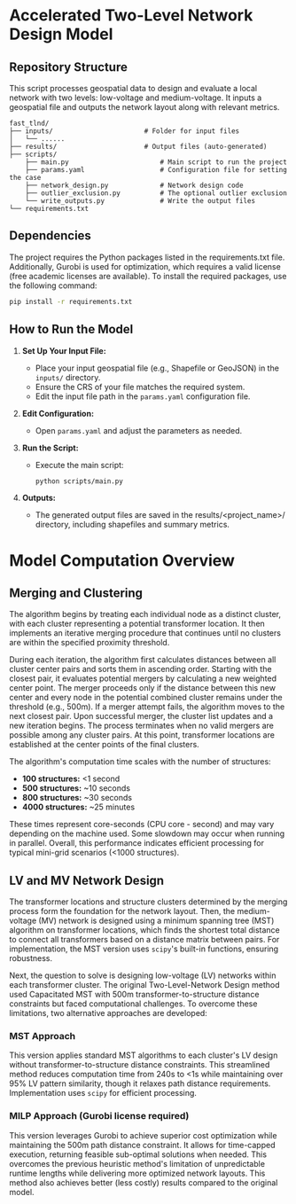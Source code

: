 # Accelerated Two-Level Network Design Model

## Repository Structure

This script processes geospatial data to design and evaluate a local network with two levels: low-voltage and medium-voltage. It inputs a geospatial file and outputs the network layout along with relevant metrics.

```
fast_tlnd/
├── inputs/                       # Folder for input files
│   └── ......                   
├── results/                      # Output files (auto-generated)
├── scripts/
    ├── main.py                       # Main script to run the project
    ├── params.yaml                   # Configuration file for setting the case
    ├── network_design.py             # Network design code
    ├── outlier_exclusion.py          # The optional outlier exclusion
    └── write_outputs.py              # Write the output files
└── requirements.txt 
```

## Dependencies

The project requires the Python packages listed in the requirements.txt file. Additionally, Gurobi is used for optimization, which requires a valid license (free academic licenses are available). To install the required packages, use the following command:
```bash
pip install -r requirements.txt
```

## How to Run the Model

1. **Set Up Your Input File:**
   - Place your input geospatial file (e.g., Shapefile or GeoJSON) in the `inputs/` directory.
   - Ensure the CRS of your file matches the required system.
   - Edit the input file path in the `params.yaml` configuration file.

2. **Edit Configuration:**
   - Open `params.yaml` and adjust the parameters as needed.

3. **Run the Script:**
   - Execute the main script:
     ```bash
     python scripts/main.py
     ```

4. **Outputs:**
   - The generated output files are saved in the results/<project_name>/ directory, including shapefiles and summary metrics.
  



# Model Computation Overview 

## Merging and Clustering

The algorithm begins by treating each individual node as a distinct cluster, with each cluster representing a potential transformer location. It then implements an iterative merging procedure that continues until no clusters are within the specified proximity threshold.

During each iteration, the algorithm first calculates distances between all cluster center pairs and sorts them in ascending order. Starting with the closest pair, it evaluates potential mergers by calculating a new weighted center point. The merger proceeds only if the distance between this new center and every node in the potential combined cluster remains under the threshold (e.g., 500m). If a merger attempt fails, the algorithm moves to the next closest pair. Upon successful merger, the cluster list updates and a new iteration begins. The process terminates when no valid mergers are possible among any cluster pairs. At this point, transformer locations are established at the center points of the final clusters.

The algorithm's computation time scales with the number of structures:

- **100 structures:** <1 second  
- **500 structures:** ~10 seconds  
- **800 structures:** ~30 seconds  
- **4000 structures:** ~25 minutes  

These times represent core-seconds (CPU core - second) and may vary depending on the machine used. Some slowdown may occur when running in parallel. Overall, this performance indicates efficient processing for typical mini-grid scenarios (<1000 structures).

## LV and MV Network Design

The transformer locations and structure clusters determined by the merging process form the foundation for the network layout. Then, the medium-voltage (MV) network is designed using a minimum spanning tree (MST) algorithm on transformer locations, which finds the shortest total distance to connect all transformers based on a distance matrix between pairs. For implementation, the MST version uses `scipy`'s built-in functions, ensuring robustness.

Next, the question to solve is designing low-voltage (LV) networks within each transformer cluster. The original Two-Level-Network Design method used Capacitated MST with 500m transformer-to-structure distance constraints but faced computational challenges. To overcome these limitations, two alternative approaches are developed:

### MST Approach
This version applies standard MST algorithms to each cluster's LV design without transformer-to-structure distance constraints. This streamlined method reduces computation time from 240s to <1s while maintaining over 95% LV pattern similarity, though it relaxes path distance requirements. Implementation uses `scipy` for efficient processing.

### MILP Approach (Gurobi license required)
This version leverages Gurobi to achieve superior cost optimization while maintaining the 500m path distance constraint. It allows for time-capped execution, returning feasible sub-optimal solutions when needed. This overcomes the previous heuristic method's limitation of unpredictable runtime lengths while delivering more optimized network layouts. This method also achieves better (less costly) results compared to the original model.

